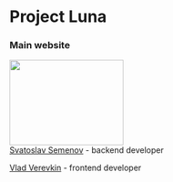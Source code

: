 # Project Luna
### Main website
<a href="https://projectluna.ru/">
  <img src="https://avatars.githubusercontent.com/u/160422079?s=400&u=7976d895c4547eed829fa22dab6a28531b3ac539&v=4" width="200" height="150">
</a><br/>
<a href="https://t.me/LinusPingvinus" title="Tg">Svatoslav Semenov</a> - backend developer</p>
<a href="https://t.me/frostysf" title="Tg">Vlad Verevkin</a> - frontend developer</p>
